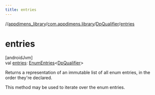 ```yaml
---
title: entries
---
```

//[appdimens_library](../../../index.html)/[com.appdimens.library](../index.html)/[DpQualifier](index.html)/[entries](entries.html)



# entries



[androidJvm]\
val [entries](entries.html): [EnumEntries](https://kotlinlang.org/api/core/kotlin-stdlib/kotlin.enums/-enum-entries/index.html)&lt;[DpQualifier](index.html)&gt;



Returns a representation of an immutable list of all enum entries, in the order they're declared.



This method may be used to iterate over the enum entries.



